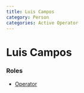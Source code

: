 ```yaml
---
title: Luis Campos
category: Person
categories: Active Operator
---
```

<!--img src="img/2020-.jpeg" alt="photo of Luis Campos" align="right" style="width: 40%"-->
# Luis Campos
### Roles
- [Operator](Operator)
